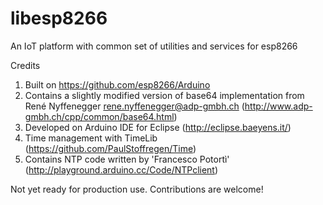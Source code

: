 # libesp8266</br>
An IoT platform with common set of utilities and services for esp8266</br>

Credits</br>
1. Built on https://github.com/esp8266/Arduino</br>
2. Contains a slightly modified version of base64 implementation from René Nyffenegger rene.nyffenegger@adp-gmbh.ch (http://www.adp-gmbh.ch/cpp/common/base64.html)</br>
3. Developed on Arduino IDE for Eclipse (http://eclipse.baeyens.it/)</br>
4. Time management with TimeLib (https://github.com/PaulStoffregen/Time)</br>
5. Contains NTP code written by 'Francesco Potortì' (http://playground.arduino.cc/Code/NTPclient)

Not yet ready for production use. Contributions are welcome!
